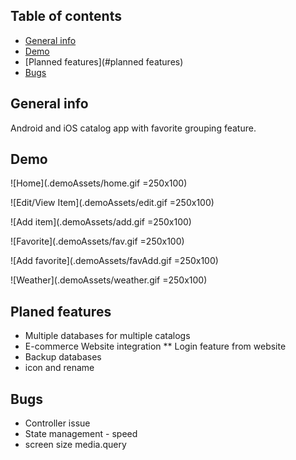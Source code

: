 ## Table of contents
* [General info](#general-info)
* [Demo](#demo)
* [Planned features](#planned features)
* [Bugs](#bugs)

## General info
Android and iOS catalog app with favorite grouping feature.

## Demo

![Home](.demoAssets/home.gif =250x100)

![Edit/View Item](.demoAssets/edit.gif =250x100)

![Add item](.demoAssets/add.gif =250x100)

![Favorite](.demoAssets/fav.gif =250x100)

![Add favorite](.demoAssets/favAdd.gif =250x100)

![Weather](.demoAssets/weather.gif =250x100)


## Planed features
* Multiple databases for multiple catalogs
* E-commerce Website integration
** Login feature from website
* Backup databases
* icon and rename

## Bugs
* Controller issue
* State management - speed
* screen size media.query 
